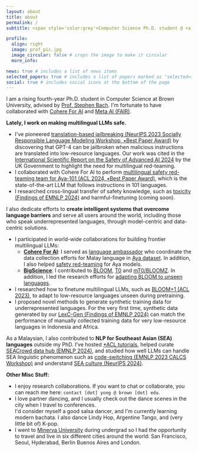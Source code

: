 ```yaml
---
layout: about
title: about
permalink: /
subtitle: <span style='color:grey'>Computer Science Ph.D. student @ <a href='https://cs.brown.edu/' style='color:#222222'>Brown University</a><br>Research Scientist Intern @ <a href='https://ai.meta.com/' style='color:#222222'>Meta AI (FAIR)</a>, Collaborator @ <a href='https://cohere.com/research' style='color:#222222'>Cohere For AI</a></span>

profile:
  align: right
  image: prof_pic.jpg
  image_circular: false # crops the image to make it circular
  more_info: 

news: true # includes a list of news items
selected_papers: true # includes a list of papers marked as "selected={true}"
social: true # includes social icons at the bottom of the page
---
```


I am a rising fourth-year Ph.D. student in Computer Science at Brown University, advised by [Prof. Stephen Bach](https://cs.brown.edu/people/sbach/). I'm fortunate to have collaborated with [Cohere For AI](https://cohere.com/research) and [Meta AI (FAIR)](https://ai.meta.com/).

**Lately, I work on making multilingual LLMs safe.** 
- I've pioneered [translation-based jailbreaking (NeurIPS 2023 Socially Responsible Language Modeling Workshop, &#11089;Best Paper Award)](https://arxiv.org/abs/2310.02446) by discovering that GPT-4 can be jailbroken when malicious instructions are translated into low-resource languages. Our work was cited in the [International Scientific Report on the Safety of Advanced AI 2024](https://www.gov.uk/government/publications/international-scientific-report-on-the-safety-of-advanced-ai) by the UK Government to highlight the need for multilingual red-teaming.
- I collaborated with Cohere For AI to perform [multilingual safety red-teaming team for Aya-101 (ACL 2024, &#11089;Best Paper Award)](https://arxiv.org/abs/2402.07827), which is the state-of-the-art LLM that follows instructions in 101 languages.
- I researched cross-lingual transfer of safety knowledge, such as [toxicity (Findings of EMNLP 2024)](https://arxiv.org/abs/2406.16235) and harmful-finetuning (coming soon).

I also dedicate efforts to **create intelligent systems that overcome language barriers** and serve all users around the world, including those who speak underrepresented languages, through model-centric and data-centric solutions.
- I participated in world-wide collaborations for building frontier multilingual LLMs:
  - **[Cohere For AI](https://cohere.com/research/aya)**: I served as [language ambassador](https://cohere.com/research/aya-contributors-test) who coordinate the data collection efforts for Malay language in [Aya dataset](https://arxiv.org/abs/2402.06619). In addition, I also helped [safety red-teaming](https://arxiv.org/abs/2402.07827) for Aya models.
  - **[BigScience](https://bigscience.huggingface.co/)**: I contributed to [BLOOM](https://arxiv.org/abs/2211.05100), [T0](https://arxiv.org/abs/2110.08207) and [mT0/BLOOMZ](https://arxiv.org/abs/2211.01786). In addition, I led the research efforts for [adapting BLOOM to unseen languages](https://arxiv.org/abs/2212.09535).
- I researched how to finetune multilingual LLMs, such as [BLOOM+1 (ACL 2023)](https://arxiv.org/abs/2212.09535), to adapt to low-resource languages unseen during pretraining.
- I proposed novel methods to generate synthetic training data for underrepresented languages. For the very first time, synthetic data generated by our [LexC-Gen (Findings of EMNLP 2024)](https://arxiv.org/abs/2402.14086) can match the performance of manually collected training data for very low-resource languages in Indonesia and Africa.

As a Malaysian, I also contributed to **NLP for Southeast Asian (SEA) languages** outside my PhD. I've hosted [*ACL tutorials](https://aclanthology.org/2023.ijcnlp-tutorials.2/), helped curate [SEACrowd data hub (EMNLP 2024)](https://arxiv.org/abs/2406.10118), and studied how well LLMs can handle SEA linguistic phenomenon such as [code-switching (EMNLP 2023 CALCS Workshop)](https://arxiv.org/abs/2303.13592) and understand [SEA culture (NeurIPS 2024)](https://arxiv.org/abs/2406.05967).

**Other Misc Stuff:**
- I enjoy research collaborations. If you want to chat or collaborate, you can reach me here: `contact [dot] yong @ brown [dot] edu`. 
- I love partner dancing, and I usually check out the dance scenes in the city when I travel to conferences. <br>I'd consider myself a good salsa dancer, and I'm currently learning modern bachata. I also dance Lindy Hop, Argentine Tango, and (very little bit of) K-pop.
- I went to [Minerva University](https://www.minerva.edu/) during undergrad so I had the opportunity to travel and live in six different cities around the world: San Francisco, Seoul, Hyderabad, Berlin Buenos Aires and London. 